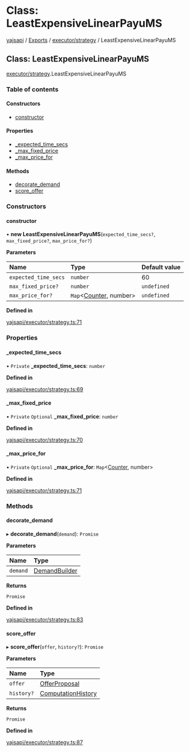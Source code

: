 # Class: LeastExpensiveLinearPayuMS

[yajsapi](../yajsapi.md) / [Exports](../modules/) / [executor/strategy](../modules/executor_strategy.md) / LeastExpensiveLinearPayuMS

## Class: LeastExpensiveLinearPayuMS

[executor/strategy](../modules/executor_strategy.md).LeastExpensiveLinearPayuMS

### Table of contents

#### Constructors

* [constructor](executor_strategy.leastexpensivelinearpayums.md#constructor)

#### Properties

* [\_expected\_time\_secs](executor_strategy.leastexpensivelinearpayums.md#_expected_time_secs)
* [\_max\_fixed\_price](executor_strategy.leastexpensivelinearpayums.md#_max_fixed_price)
* [\_max\_price\_for](executor_strategy.leastexpensivelinearpayums.md#_max_price_for)

#### Methods

* [decorate\_demand](executor_strategy.leastexpensivelinearpayums.md#decorate_demand)
* [score\_offer](executor_strategy.leastexpensivelinearpayums.md#score_offer)

### Constructors

#### constructor

• **new LeastExpensiveLinearPayuMS**\(`expected_time_secs?`, `max_fixed_price?`, `max_price_for?`\)

**Parameters**

| Name | Type | Default value |
| :--- | :--- | :--- |
| `expected_time_secs` | `number` | 60 |
| `max_fixed_price?` | `number` | `undefined` |
| `max_price_for?` | `Map`&lt;[Counter](../enumeration/props_com.counter.md), number&gt; | `undefined` |

**Defined in**

[yajsapi/executor/strategy.ts:71](https://github.com/golemfactory/yajsapi/blob/8f42a91/yajsapi/executor/strategy.ts#L71)

### Properties

#### \_expected\_time\_secs

• `Private` **\_expected\_time\_secs**: `number`

**Defined in**

[yajsapi/executor/strategy.ts:69](https://github.com/golemfactory/yajsapi/blob/8f42a91/yajsapi/executor/strategy.ts#L69)

#### \_max\_fixed\_price

• `Private` `Optional` **\_max\_fixed\_price**: `number`

**Defined in**

[yajsapi/executor/strategy.ts:70](https://github.com/golemfactory/yajsapi/blob/8f42a91/yajsapi/executor/strategy.ts#L70)

#### \_max\_price\_for

• `Private` `Optional` **\_max\_price\_for**: `Map`&lt;[Counter](../enumeration/props_com.counter.md), number&gt;

**Defined in**

[yajsapi/executor/strategy.ts:71](https://github.com/golemfactory/yajsapi/blob/8f42a91/yajsapi/executor/strategy.ts#L71)

### Methods

#### decorate\_demand

▸ **decorate\_demand**\(`demand`\): `Promise`

**Parameters**

| Name | Type |
| :--- | :--- |
| `demand` | [DemandBuilder](props_builder.demandbuilder.md) |

**Returns**

`Promise`

**Defined in**

[yajsapi/executor/strategy.ts:83](https://github.com/golemfactory/yajsapi/blob/8f42a91/yajsapi/executor/strategy.ts#L83)

#### score\_offer

▸ **score\_offer**\(`offer`, `history?`\): `Promise`

**Parameters**

| Name | Type |
| :--- | :--- |
| `offer` | [OfferProposal](rest_market.offerproposal.md) |
| `history?` | [ComputationHistory](../interfaces/executor_strategy.computationhistory.md) |

**Returns**

`Promise`

**Defined in**

[yajsapi/executor/strategy.ts:87](https://github.com/golemfactory/yajsapi/blob/8f42a91/yajsapi/executor/strategy.ts#L87)

